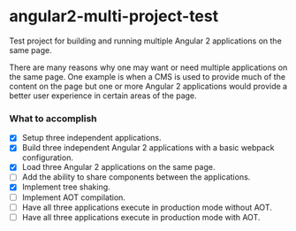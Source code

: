 # angular2-multi-project-test

Test project for building and running multiple Angular 2 applications on the same page.

There are many reasons why one may want or need multiple applications on the same page. One example is when a CMS is used to provide much of the content on the page but one or more Angular 2 applications would provide a better user experience in certain areas of the page.

### What to accomplish

- [x] Setup three independent applications.
- [x] Build three independent Angular 2 applications with a basic webpack configuration.
- [x] Load three Angular 2 applications on the same page.
- [ ] Add the ability to share components between the applications.
- [x] Implement tree shaking.
- [ ] Implement AOT compilation.
- [ ] Have all three applications execute in production mode without AOT.
- [ ] Have all three applications execute in production mode with AOT.
